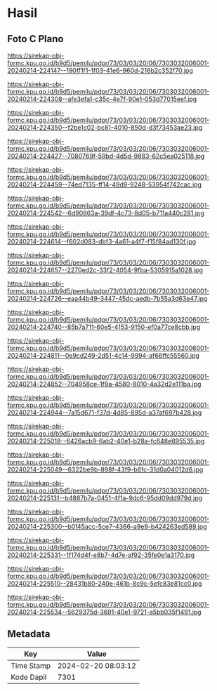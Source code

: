 # Hasil

## Foto C Plano

https://sirekap-obj-formc.kpu.go.id/b9d5/pemilu/pdpr/73/03/03/20/06/7303032006001-20240214-224147--190ff1f1-1f03-41e6-960d-216b2c352f70.jpg

https://sirekap-obj-formc.kpu.go.id/b9d5/pemilu/pdpr/73/03/03/20/06/7303032006001-20240214-224308--afe3efa1-c35c-4e7f-90e1-053d77015eef.jpg

https://sirekap-obj-formc.kpu.go.id/b9d5/pemilu/pdpr/73/03/03/20/06/7303032006001-20240214-224350--f2be1c02-bc81-4010-850d-d3f73453ae23.jpg

https://sirekap-obj-formc.kpu.go.id/b9d5/pemilu/pdpr/73/03/03/20/06/7303032006001-20240214-224427--7080769f-59bd-4d5d-9883-62c5ea025118.jpg

https://sirekap-obj-formc.kpu.go.id/b9d5/pemilu/pdpr/73/03/03/20/06/7303032006001-20240214-224459--74ed7135-ff14-49d9-9248-53954f742cac.jpg

https://sirekap-obj-formc.kpu.go.id/b9d5/pemilu/pdpr/73/03/03/20/06/7303032006001-20240214-224542--6d90863a-39df-4c73-8d05-b711a440c281.jpg

https://sirekap-obj-formc.kpu.go.id/b9d5/pemilu/pdpr/73/03/03/20/06/7303032006001-20240214-224614--f602d083-dbf3-4a61-a4f7-f15f84ad130f.jpg

https://sirekap-obj-formc.kpu.go.id/b9d5/pemilu/pdpr/73/03/03/20/06/7303032006001-20240214-224657--2270ed2c-33f2-4054-9fba-5305915a1028.jpg

https://sirekap-obj-formc.kpu.go.id/b9d5/pemilu/pdpr/73/03/03/20/06/7303032006001-20240214-224726--eaa44b49-3447-45dc-aedb-7b55a3d63e47.jpg

https://sirekap-obj-formc.kpu.go.id/b9d5/pemilu/pdpr/73/03/03/20/06/7303032006001-20240214-224740--85b7a711-60e5-4153-9150-ef0a77ce8cbb.jpg

https://sirekap-obj-formc.kpu.go.id/b9d5/pemilu/pdpr/73/03/03/20/06/7303032006001-20240214-224811--0e9cd249-2d51-4c14-9994-af66ffc55560.jpg

https://sirekap-obj-formc.kpu.go.id/b9d5/pemilu/pdpr/73/03/03/20/06/7303032006001-20240214-224852--704958ce-1f9a-4580-8010-4a32d2e111ba.jpg

https://sirekap-obj-formc.kpu.go.id/b9d5/pemilu/pdpr/73/03/03/20/06/7303032006001-20240214-224944--7a15d671-f37d-4d85-895d-a37af697b428.jpg

https://sirekap-obj-formc.kpu.go.id/b9d5/pemilu/pdpr/73/03/03/20/06/7303032006001-20240214-225018--6426acb9-6ab2-40e1-b28a-fc648e695535.jpg

https://sirekap-obj-formc.kpu.go.id/b9d5/pemilu/pdpr/73/03/03/20/06/7303032006001-20240214-225049--6322be9b-898f-43f9-b6fc-31d0a04012d6.jpg

https://sirekap-obj-formc.kpu.go.id/b9d5/pemilu/pdpr/73/03/03/20/06/7303032006001-20240214-225131--b4887b7a-0451-4f1a-9dc6-95dd09dd979d.jpg

https://sirekap-obj-formc.kpu.go.id/b9d5/pemilu/pdpr/73/03/03/20/06/7303032006001-20240214-225300--b0f45acc-5ce7-4366-a9e9-b424263ed589.jpg

https://sirekap-obj-formc.kpu.go.id/b9d5/pemilu/pdpr/73/03/03/20/06/7303032006001-20240214-225331--1f174d4f-e8b7-4d7e-af92-35fe0e1a3170.jpg

https://sirekap-obj-formc.kpu.go.id/b9d5/pemilu/pdpr/73/03/03/20/06/7303032006001-20240214-225510--28431b80-240e-461b-8c9c-5efc83e81cc0.jpg

https://sirekap-obj-formc.kpu.go.id/b9d5/pemilu/pdpr/73/03/03/20/06/7303032006001-20240214-225534--5629375d-3691-40e1-9721-a5bb035f1491.jpg


## Metadata

| Key        | Value               |
| ---------- | ------------------- |
| Time Stamp | 2024-02-20 08:03:12 |
| Kode Dapil | 7301                |



